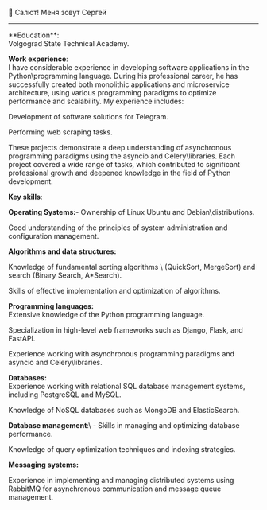 👋 Салют! Меня зовут Сергей
<hr>
**Education**: </br>
Volgograd State Technical Academy. </br>

**Work experience**: </br>
I have considerable experience in developing software applications in the Python\programming language. During his professional career, he has successfully created both monolithic applications and microservice architecture, using various programming paradigms to optimize performance and scalability. My experience includes: </br>

Development of software solutions for Telegram.</br>

Performing web scraping tasks.</br>

These projects demonstrate a deep understanding of asynchronous programming paradigms using the asyncio and Celery\libraries. Each project covered a wide range of tasks, which contributed to significant professional growth and deepened knowledge in the field of Python development.</br>

**Key skills**:</br>

**Operating Systems:**- Ownership of Linux Ubuntu and Debian\distributions.</br>

Good understanding of the principles of system administration and configuration management.</br>

**Algorithms and data structures:** </br>

Knowledge of fundamental sorting algorithms \ (QuickSort, MergeSort) and search (Binary Search, A*Search).</br>

Skills of effective implementation and optimization of algorithms.</br>

**Programming languages:** </br>
Extensive knowledge of the Python programming language.</br>

Specialization in high-level web frameworks such as Django, Flask, and FastAPI.</br>

Experience working with asynchronous programming paradigms and asyncio and Celery\libraries.</br>

**Databases:** </br>
Experience working with relational SQL database management systems, including PostgreSQL and MySQL.</br>

Knowledge of NoSQL databases such as MongoDB and ElasticSearch.</br>

**Database management**:\ - Skills in managing and optimizing database performance.</br>

Knowledge of query optimization techniques and indexing strategies.</br>

**Messaging systems:** </br>

Experience in implementing and managing distributed systems using RabbitMQ for asynchronous communication and message queue management.</br>

